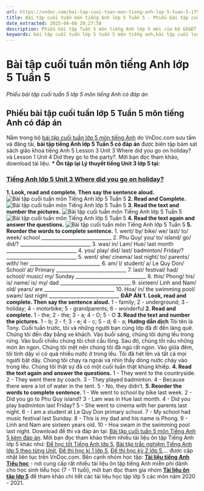 ```yaml
---
url: https://vndoc.com/bai-tap-cuoi-tuan-mon-tieng-anh-lop-5-tuan-5-179303
title: Bài tập cuối tuần môn tiếng Anh lớp 5 Tuần 5 - Phiếu bài tập cuối tuần 5 lớp 5 môn tiếng Anh có đáp án - VnDoc.com
date_extracted: 2025-04-08 20:27:58
description: Phiếu bài tập Tuần 5 môn tiếng Anh lớp 5 mới của bộ GD&ĐT có đáp án gồm nhiều dạng bài tập tiếng Anh khác nhau giúp các em học sinh ôn tập lại kiến thức trọng tâm hiệu quả.
keywords: bài tập cuối tuần lớp 5 tuần 5 môn tiếng anh,bài tập cuối tuần 5 tiếng anh lớp 5,bài tập tiếng anh lớp 5 theo tuần,bài tập tiếng anh lớp 5,bài tập tiếng anh lớp 5 theo unit,bài tập cuối tuần lớp 5,bài tập cuối tuần tiếng anh lớp 5,phiếu bài tập cuối tuần lớp 5,phiếu bài tập cuối tuần lớp 5 tuần 5,Đề luyện cuối tuần môn Tiếng Anh lớp 5,bài tập cuối tuần tiếng anh lớp 5 tuần 5,bài tập tiếng anh lớp 5 unit 3,bài tập tiếng anh lớp 5 unit 4
---
```


# Bài tập cuối tuần môn tiếng Anh lớp 5 Tuần 5
 _Phiếu bài tập cuối tuần 5 lớp 5 môn tiếng Anh có đáp án_
## Phiếu bài tập cuối tuần lớp 5 Tuần 5 môn tiếng Anh có đáp án
Nằm trong bộ [bài tập cuối tuần lớp 5 môn tiếng Anh](<https://vndoc.com/bai-tap-cuoi-tuan-tieng-anh-lop5>) do VnDoc.com sưu tầm và đăng tải, **bài tập tiếng Anh lớp 5 Tuần 5 có đáp án** được biên tập bám sát sách giáo khoa tiếng Anh 5 Lesson 3 Unit 3 Where did you go on holiday? và Lesson 1 Unit 4 Did they go to the party?. Mời bạn đọc tham khảo, download tài liệu.
**\* Ôn tập lại Lý thuyết tiếng Unit 3 lớp 5 tại:**
### [Tiếng Anh lớp 5 Unit 3 Where did you go on holiday?](<https://vndoc.com/tieng-anh-lop-5-unit-3-where-did-you-go-on-holiday-206316>)
**1\. Look, read and complete. Then say the sentence aloud.**
![Bài tập cuối tuần môn Tiếng Anh lớp 5 Tuần 5](https://i.vdoc.vn/data/image/2019/08/02/bai-tap-cuoi-tuan-mon-tieng-anh-lop-5-tuan-5-1.png)
**2\. Read and Complete.**
![Bài tập cuối tuần môn Tiếng Anh lớp 5 Tuần 5](https://i.vdoc.vn/data/image/2019/08/02/bai-tap-cuoi-tuan-mon-tieng-anh-lop-5-tuan-5-2.png)
**3\. Read the text and number the pictures.**
![Bài tập cuối tuần môn Tiếng Anh lớp 5 Tuần 5](https://i.vdoc.vn/data/image/2019/08/02/bai-tap-cuoi-tuan-mon-tieng-anh-lop-5-tuan-5-3.png)
![Bài tập cuối tuần môn Tiếng Anh lớp 5 Tuần 5](https://i.vdoc.vn/data/image/2019/08/02/bai-tap-cuoi-tuan-mon-tieng-anh-lop-5-tuan-5-4.png)
**4\. Read the text again and answer the questions.**
![Bài tập cuối tuần môn Tiếng Anh lớp 5 Tuần 5](https://i.vdoc.vn/data/image/2019/08/02/bai-tap-cuoi-tuan-mon-tieng-anh-lop-5-tuan-5-5.png)
**5\. Reorder the words to complete sentence.**
1\. went/ by/ bike/ we/ last/ to/ week/ school
\_\_\_\_\_\_\_\_\_\_\_\_\_\_\_\_\_\_\_\_\_\_\_\_\_\_\_\_\_
2\. Phu Quy/ you/ to/ island/ go/ did/?
\_\_\_\_\_\_\_\_\_\_\_\_\_\_\_\_\_\_\_\_\_\_\_\_\_\_\_\_\_
3\. was/ in/ Lam/ Hue/ last month
\_\_\_\_\_\_\_\_\_\_\_\_\_\_\_\_\_\_\_\_\_\_\_\_\_\_\_\_\_
4\. you/ play/ did/ last/ badminton/ Friday/?
\_\_\_\_\_\_\_\_\_\_\_\_\_\_\_\_\_\_\_\_\_\_\_\_\_\_\_\_\_
5\. went/ she/ cinema/ last night/ to/ parents/ with/ her
\_\_\_\_\_\_\_\_\_\_\_\_\_\_\_\_\_\_\_\_\_\_\_\_\_\_\_\_\_
6\. am/ I/ student/ a/ Le Quy Don/ School/ at/ Primary
\_\_\_\_\_\_\_\_\_\_\_\_\_\_\_\_\_\_\_\_\_\_\_\_\_\_\_\_\_
7\. last/ festival/ had/ school/ music/ my/ Sunday
\_\_\_\_\_\_\_\_\_\_\_\_\_\_\_\_\_\_\_\_\_\_\_\_\_\_\_\_\_
8\. this/ Phong/ his/ is/ name/ is/ my/ dad
\_\_\_\_\_\_\_\_\_\_\_\_\_\_\_\_\_\_\_\_\_\_\_\_\_\_\_\_\_
9\. sixteen/ Linh and Nam/ old/ years/ are
\_\_\_\_\_\_\_\_\_\_\_\_\_\_\_\_\_\_\_\_\_\_\_\_\_\_\_\_\_
10\. Hoa/ in/ the swimming pool/ swam/ last night
\_\_\_\_\_\_\_\_\_\_\_\_\_\_\_\_\_\_\_\_\_\_\_\_\_\_\_\_\_
**ĐÁP ÁN**
**1\. Look, read and complete. Then say the sentence aloud.**
1 - family; 2 - underground; 3 - holiday;
4 - motorbike; 5 - grandparents; 6 - wonderful
**2\. Read and complete.**
1 - the; 2 - the; 3 - a; 4 - O; 5 - O
**3\. Read the text and number the pictures.**
1 - b; 2 - f; 3 - e; 4 - c; 5 - d; 6 - a;
**Hướng dẫn dịch**
Tôi tên là Tony. Cuối tuần trước, tôi và những người bạn cùng lớp đã đi đến làng quê. Chúng tôi đến đây bằng xe khách. Vào buổi sáng, chúng tôi dựng lều trong rừng. Vào buổi chiều chúng tôi chơi cầu lông. Sau đó, chúng tôi nấu những món ăn ngon. Chúng tôi mệt nên chúng tôi đã ngủ rất ngon. Vào giữa đêm, tôi tỉnh dậy vì có quá nhiều nước ở trong lều. Tôi đã hét lên và tất cả mọi người bật dậy. Chúng tôi chạy ra ngoài và nhìn thấy dòng nước chảy vào trong lều. Chúng tôi thật sự đã có một cuối tuần thật khủng khiếp.
**4\. Read the text again and answer the questions.**
1 - They went to the countryside.
2 - They went there by coach.
3 - They played badminton.
4 - Because there were a lot of water in the tent.
5 - No, they didn’t.
**5\. Reorder the words to complete sentence.**
1 - We went to school by bike last week.
2 - Did you go to Phu Quy island?
3 - Lam was in Hue last month.
4 - Did you play badminton last Friday?
5 - She went to cinema with her parents last night.
6 - I am a student at Le Quy Don primary school.
7 - My school had music festival last Sunday.
8 - This is my dad and his name is Phong.
9 - Linh and Nam are sixteen years old.
10 - Hoa swam in the swimming pool last night.
Download đề thi và đáp án tại: [Bài tập cuối tuần 5 môn Tiếng Anh 5 kèm đáp án](<https://vndoc.com/bai-tap-cuoi-tuan-mon-tieng-anh-lop-5-tuan-5-179303>). Mời bạn đọc tham khảo thêm nhiều tài liệu ôn tập Tiếng Anh lớp 5 khác như: [Để học tốt Tiếng Anh lớp 5](<https://vndoc.com/tieng-anh-lop5>), [Bài tập trắc nghiệm Tiếng Anh lớp 5 theo từng Unit](<https://vndoc.com/test-tieng-anh-lop5>), [Đề thi học kì 1 lớp 5](<https://vndoc.com/de-thi-hoc-ki-1-lop5>), [Đề thi học kỳ 2 lớp 5](<https://vndoc.com/de-thi-hoc-ki-2-lop5>),... được cập nhật liên tục trên VnDoc.com.
Bên cạnh nhóm học tập: **[Tài liệu tiếng Anh Tiểu học](<https://vndoc.com/goto?q=aHR0cHM6Ly93d3cuZmFjZWJvb2suY29tL2dyb3Vwcy90YWlsaWV1dGllbmdhbmh0aWV1aG9jLw%3D%3D>)** \- nơi cung cấp rất nhiều tài liệu ôn tập tiếng Anh miễn phí dành cho học sinh tiểu học \(7 - 11 tuổi\), mời bạn đọc tham gia nhóm **[Tài liệu ôn tập lớp 5](<https://vndoc.com/goto?q=aHR0cHM6Ly93d3cuZmFjZWJvb2suY29tL2dyb3Vwcy9UYWkubGlldS5ob2MudGFwLmxvcC41LlZORE9DLw%3D%3D>)** để tham khảo chi tiết các tài liệu học tập lớp 5 các môn năm 2020 - 2021.
